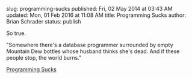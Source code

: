 slug: programming-sucks
published: Fri, 02 May 2014 at 03:43 AM
updated: Mon, 01 Feb 2016 at 11:08 AM
title: Programming Sucks 
author: Brian Schrader
status: publish

So true.

<div class="link">"Somewhere there's a database programmer surrounded by empty Mountain Dew bottles whose husband thinks she's dead. And if these people stop, the world burns."</div>

[Programming Sucks](http://stilldrinking.org/programming-sucks)